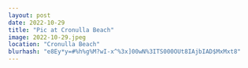 ```yaml
---
layout: post
date: 2022-10-29
title: "Pic at Cronulla Beach"
image: 2022-10-29.jpeg
location: "Cronulla Beach"
blurhash: "e8Ey*y=#%h%g%M?wI-x^%3x]00wN%3ITS000OUt8IAjbIAD$MxMxt8"
---
```



